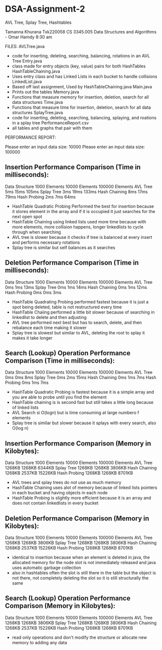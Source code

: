 # DSA-Assignment-2
AVL Tree, Splay Tree, Hashtables

Tamanna Khurana
Txk220058
CS 3345.005 
Data Structures and Algorithms - Omar Hamdy 8:30 am 

FILES:
AVLTree.java
- code for inserting, deleting, searching, balancing, rotations in an AVL Tree
Entry.java
- class made for entry objects (key, value) pairs for both HashTables
HashTableChaining.java
- Uses entry class and has Linked Lists in each bucket to handle collisions 
LinkedList.java 
- Based off last assignment, Used by HashTableChaining.java
Main.java
- Prints out the tables 
Memory.java
- Functions that measure memory for insertion, deletion, search for all data structures
Time.java
- Functions that measure time for insertion, deletion, search for all data structures
SplayTree.java
- code for inserting, deleting, searching, balancing, splaying, and roations in a splay tree
PerformanceReport.csv
- all tables and graphs that pair with them



PERFORMANCE REPORT:

Please enter an input data size: 10000
Please enter an input data size: 100000

Insertion Performance Comparison (Time in milliseconds): 
--------------------------------------------------------------------------------------------
Data Structure          1000 Elements           10000 Elements          100000 Elements
AVL Tree                5ms                     15ms                    105ms
Splay Tree              3ms                     19ms                    133ms
Hash Chaining           8ms                     17ms                    79ms
Hash Probing            2ms                     7ms                     64ms

- HashTable Quadratic Probing Performed the best for insertion because it stores element in the array and if it is occupied it just searches for the next open spot
- HashTable Chaining using linked lists used more time because with more elements, more collision happens, longer linkedlists to cycle through when searching
- AVL tree is slower because it checks if tree is balanced at every insert and performs necessary rotations
- Splay tree is similar but self balances as it searches


Deletion Performance Comparison (Time in milliseconds): 
--------------------------------------------------------------------------------------------
Data Structure          1000 Elements           10000 Elements          100000 Elements
AVL Tree                0ms                     1ms                     13ms
Splay Tree              0ms                     1ms                     14ms
Hash Chaining           0ms                     1ms                     12ms
Hash Probing            0ms                     0ms                     3ms

- HashTable Quadrating Probing performed fastest because it is just a spot being deleted, table is not restructured every time 
- HashTable Chaiing performed a little bit slower because of searching in linkedlist to delete and then adjusting
- AVL tree performed next best but has to search, delete, and then rebalance each time making it slower
- Splay tree is slowest but similar to AVL, deleting the root to splay it makes it take longer

Search (Lookup) Operation Performance Comparison (Time in milliseconds): 
--------------------------------------------------------------------------------------------
Data Structure          1000 Elements           10000 Elements          100000 Elements
AVL Tree                0ms                     0ms                     8ms
Splay Tree              0ms                     2ms                     15ms
Hash Chaining           0ms                     1ms                     7ms
Hash Probing            0ms                     1ms                     7ms

- HashTable Quadratic Probing is fastest because it is a simple array and you are able to probe until you find the element
- HashTable chaining is is second fast but still takes a little long because of linked lists
- AVL Search si O(logn) but is time consuming at large numbero f elements
- Splay tree is similar but slower because it splays with every search, also O(log n)

Insertion Performance Comparison (Memory in Kilobytes):
--------------------------------------------------------------------------------------------
Data Structure          1000 Elements           10000 Elements          100000 Elements
AVL Tree                1268KB                  1268KB                  6344KB
Splay Tree              1268KB                  1268KB                  3806KB
Hash Chaining           1268KB                  2537KB                  15226KB
Hash Probing            1268KB                  1268KB                  8701KB

- AVL trees and splay trees do not use as much memory
- HashTable Chaining uses alot of memory because of linked lists pointers in each bucket and having objects in each node
- HashTable Probing is slightly more efficient because it is an array and does not contain linkedlists in every bucket

Deletion Performance Comparison (Memory in Kilobytes):
--------------------------------------------------------------------------------------------
Data Structure          1000 Elements           10000 Elements          100000 Elements
AVL Tree                1268KB                  1268KB                  3806KB
Splay Tree              1268KB                  1268KB                  3806KB
Hash Chaining           1268KB                  2537KB                  15226KB
Hash Probing            1268KB                  1268KB                  8701KB

- identical to insertion because when an element is deleted in java, the allocated memory for the node slot is not immediately released and java uses automatic garbage collection 
- also in hashtables often the slot is still there in the table but the object is not there, not completely deleting the slot so it is still structurally the same

Search (Lookup) Operation Performance Comparison (Memory in Kilobytes):
--------------------------------------------------------------------------------------------
Data Structure          1000 Elements           10000 Elements          100000 Elements
AVL Tree                1268KB                  1268KB                  3806KB
Splay Tree              1268KB                  1268KB                  3806KB
Hash Chaining           1268KB                  2537KB                  15226KB
Hash Probing            1268KB                  1268KB                  8701KB

- read only operations and don't modify the structure or allocate new memory to adding any data 
